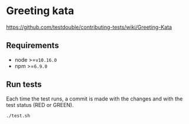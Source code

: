 # Greeting kata

https://github.com/testdouble/contributing-tests/wiki/Greeting-Kata

## Requirements

- node >=`v10.16.0`
- npm >=`6.9.0`

## Run tests

Each time the test runs, a commit is made with the changes and with the test status (RED or GREEN).

```
./test.sh
```

